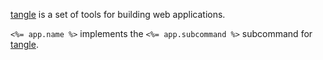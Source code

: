 [tangle](https://github.com/tanglejs/tangle) is a set of tools
for building web applications.

`<%= app.name %>` implements the `<%= app.subcommand %>` subcommand for
[tangle](https://github.com/tanglejs/tangle).
